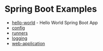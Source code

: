 # Spring Boot Examples
* [hello-world](hello-world) - Hello World Spring Boot App
* [config](config)
* [runners](runners)
* [logging](logging)
* [web-application](web-application)